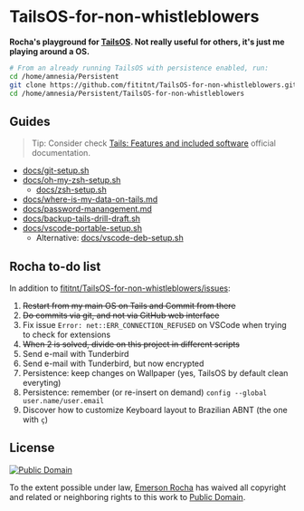 # TailsOS-for-non-whistleblowers
**Rocha's playground for [TailsOS](https://tails.boum.org/). Not really useful
for others, it's just me playing around a OS.**

```bash
# From an already running TailsOS with persistence enabled, run:
cd /home/amnesia/Persistent
git clone https://github.com/fititnt/TailsOS-for-non-whistleblowers.git
cd /home/amnesia/Persistent/TailsOS-for-non-whistleblowers
```

## Guides

> Tip: Consider check [Tails: Features and included software](https://tails.boum.org/doc/about/features/index.en.html)
  official documentation.

- [docs/git-setup.sh](docs/git-setup.sh)
- [docs/oh-my-zsh-setup.sh](docs/oh-my-zsh-setup.sh)
    - [docs/zsh-setup.sh](docs/zsh-setup.sh)
- [docs/where-is-my-data-on-tails.md](docs/where-is-my-data-on-tails.md)
- [docs/password-manangement.md](docs/password-manangement.md)
- [docs/backup-tails-drill-draft.sh](docs/backup-tails-drill-draft.sh)
- [docs/vscode-portable-setup.sh](docs/vscode-portable-setup.sh)
  - Alternative: [docs/vscode-deb-setup.sh](docs/vscode-portable-setup.sh)

## Rocha to-do list
In addition to [fititnt/TailsOS-for-non-whistleblowers/issues](https://github.com/fititnt/TailsOS-for-non-whistleblowers/issues):
1. <s>Restart from my main OS on Tails and Commit from there</s>
2. <s>Do commits via git, and not via GitHub web interface</s>
3. Fix issue `Error: net::ERR_CONNECTION_REFUSED` on VSCode when trying to check for extensions
4. <s>When 2 is solved, divide on this project in different scripts</s>
5. Send e-mail with Tunderbird
6. Send e-mail with Tunderbird, but now encrypted
7. Persistence: keep changes on Wallpaper (yes, TailsOS by default clean everyting)
8. Persistence: remember (or re-insert on demand) `config --global user.name/user.email`
9. Discover how to customize Keyboard layout to Brazilian ABNT (the one with `ç`)

## License

[![Public Domain](https://i.creativecommons.org/p/zero/1.0/88x31.png)](UNLICENSE)

To the extent possible under law, [Emerson Rocha](https://github.com/fititnt)
has waived all copyright and related or neighboring rights to this work to
[Public Domain](UNLICENSE).
